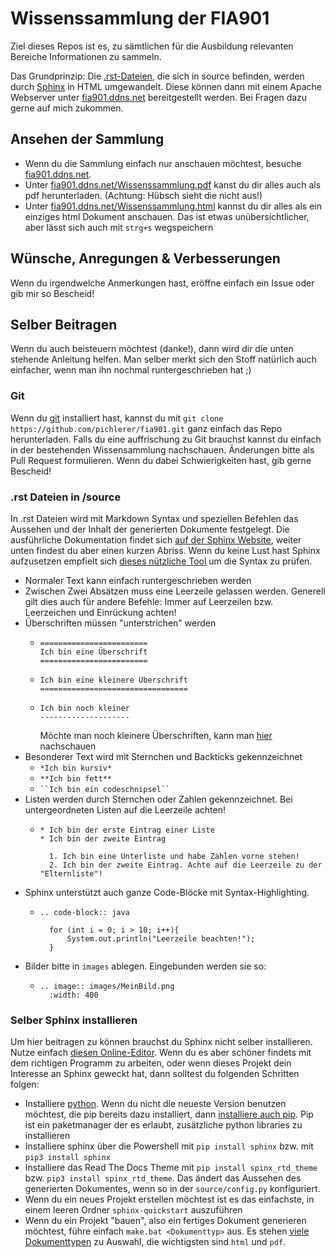 # Wissenssammlung der FIA901
Ziel dieses Repos ist es, zu sämtlichen für die Ausbildung relevanten Bereiche Informationen zu sammeln. 

Das Grundprinzip: Die [.rst-Dateien](https://de.wikipedia.org/wiki/ReStructuredText), die sich in source befinden, werden durch [Sphinx](https://www.sphinx-doc.org/) in HTML umgewandelt. Diese können dann mit einem Apache Webserver unter [fia901.ddns.net](http://fia901.ddns.net/) bereitgestellt werden. Bei Fragen dazu gerne auf mich zukommen.

## Ansehen der Sammlung
 - Wenn du die Sammlung einfach nur anschauen möchtest, besuche [fia901.ddns.net](http://fia901.ddns.net/).
 - Unter [fia901.ddns.net/Wissenssammlung.pdf](http://fia901.ddns.net/Wissenssammlung.pdf) kanst du dir alles auch als pdf herunterladen. (Achtung: Hübsch sieht die nicht aus!)
 - Unter [fia901.ddns.net/Wissenssammlung.html](http://fia901.ddns.net/Wissenssammlung.html) kannst du dir alles als ein einziges html Dokument anschauen. Das ist etwas unübersichtlicher, aber lässt sich auch mit ``strg+s`` wegspeichern

## Wünsche, Anregungen & Verbesserungen
Wenn du irgendwelche Anmerkungen hast, eröffne einfach ein Issue oder gib mir so Bescheid!

## Selber Beitragen
Wenn du auch beisteuern möchtest (danke!), dann wird dir die unten stehende Anleitung helfen. Man selber merkt sich den Stoff natürlich auch einfacher, wenn man ihn nochmal runtergeschrieben hat ;)

### Git
Wenn du [git](https://git-scm.com/downloads) installiert hast, kannst du mit ``git clone https://github.com/pichlerer/fia901.git`` ganz einfach das Repo herunterladen.
Falls du eine auffrischung zu Git brauchst kannst du einfach in der bestehenden Wissensammlung nachschauen.
Änderungen bitte als Pull Request formulieren. Wenn du dabei Schwierigkeiten hast, gib gerne Bescheid!

### .rst Dateien in /source
In .rst Dateien wird mit Markdown Syntax und speziellen Befehlen das Aussehen und der Inhalt der generierten Dokumente festgelegt. Die ausführliche Dokumentation findet sich [auf der Sphinx Website](https://www.sphinx-doc.org/en/master/usage/restructuredtext/basics.html), weiter unten findest du aber einen kurzen Abriss. Wenn du keine Lust hast Sphinx aufzusetzen empfielt sich [dieses nützliche Tool](https://livesphinx.herokuapp.com/) um die Syntax zu prüfen.

- Normaler Text kann einfach runtergeschrieben werden
- Zwischen Zwei Absätzen muss eine Leerzeile gelassen werden. Generell gilt dies auch für andere Befehle: Immer auf Leerzeilen bzw. Leerzeichen und Einrückung achten!
- Überschriften müssen "unterstrichen" werden
  - ```
    ========================
    Ich bin eine Überschrift
    ========================
    ```
  - ```
    Ich bin eine kleinere Überschrift
    =================================
    ```
  - ```
    Ich bin noch kleiner
    --------------------
    ```
    Möchte man noch kleinere Überschriften, kann man [hier](https://docutils.sourceforge.io/docs/ref/rst/restructuredtext.html#sections) nachschauen
- Besonderer Text wird mit Sternchen und Backticks gekennzeichnet
  - ``*Ich bin kursiv*``
  - ``**Ich bin fett**``
  - ``` ``Ich bin ein codeschnipsel`` ```
- Listen werden durch Sternchen oder Zahlen gekennzeichnet. Bei untergeordneten Listen auf die Leerzeile achten!
  - ```
    * Ich bin der erste Eintrag einer Liste
    * Ich bin der zweite Eintrag

      1. Ich bin eine Unterliste und habe Zahlen vorne stehen!
      2. Ich bin der zweite Eintrag. Achte auf die Leerzeile zu der "Elternliste"!
    ```
- Sphinx unterstützt auch ganze Code-Blöcke mit Syntax-Highlighting.
  - ```
    .. code-block:: java
    
      for (int i = 0; i > 10; i++){
          System.out.println("Leerzeile beachten!");
      }
    ```
- Bilder bitte in ``images`` ablegen. Eingebunden werden sie so:
  - ```
    .. image:: images/MeinBild.png
      :width: 400
    ```
### Selber Sphinx installieren
Um hier beitragen zu können brauchst du Sphinx nicht selber installieren. Nutze einfach [diesen Online-Editor](https://livesphinx.herokuapp.com/). Wenn du es aber schöner findets mit dem richtigen Programm zu arbeiten, oder wenn dieses Projekt dein Interesse an Sphinx geweckt hat, dann solltest du folgenden Schritten folgen:
- Installiere [python](https://www.python.org/downloads/). Wenn du nicht die neueste Version benutzen möchtest, die pip bereits dazu installiert, dann [installiere auch pip](https://www.liquidweb.com/kb/install-pip-windows/). Pip ist ein paketmanager der es erlaubt, zusätzliche python libraries zu installieren
- Installiere sphinx über die Powershell mit ``pip install sphinx`` bzw. mit ``pip3 install sphinx``
- Installiere das Read The Docs Theme mit ``pip install spinx_rtd_theme`` bzw. ``pip3 install spinx_rtd_theme``. Das ändert das Aussehen des generierten Dokumentes, wenn so in der ``source/config.py`` konfiguriert.
- Wenn du ein neues Projekt erstellen möchtest ist es das einfachste, in einem leeren Ordner ``sphinx-quickstart`` auszuführen
- Wenn du ein Projekt "bauen", also ein fertiges Dokument generieren möchtest, führe einfach ``make.bat <Dokumenttyp>`` aus. Es stehen [viele Dokumenttypen](https://www.sphinx-doc.org/en/master/man/sphinx-build.html) zu Auswahl, die wichtigsten sind ``html`` und ``pdf``.
